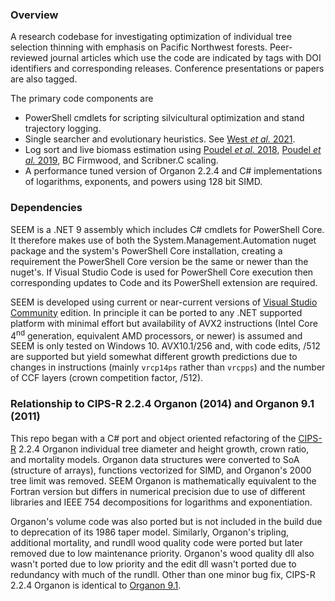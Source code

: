 ﻿### Overview
A research codebase for investigating optimization of individual tree selection thinning with emphasis on Pacific Northwest forests.
Peer-reviewed journal articles which use the code are indicated by tags with DOI identifiers and corresponding releases. Conference 
presentations or papers are also tagged.

The primary code components are

* PowerShell cmdlets for scripting silvicultural optimization and stand trajectory logging.
* Single searcher and evolutionary heuristics. See [West *et al.* 2021](https://doi.org/10.3390/f12030280).
* Log sort and live biomass estimation using [Poudel *et al.* 2018](https://doi.org/10.1186/s40663-018-0134-2), 
[Poudel *et al.* 2019](https://dx.doi.org/10.1139/cjfr-2018-0361), BC Firmwood, and Scribner.C scaling.
* A performance tuned version of Organon 2.2.4 and C# implementations of logarithms, exponents, and powers using 128 bit SIMD.

### Dependencies
SEEM is a .NET 9 assembly which includes C# cmdlets for PowerShell Core. It therefore makes use of both the System.Management.Automation
nuget package and the system's PowerShell Core installation, creating a requirement the PowerShell Core version be the same or newer than 
the nuget's. If Visual Studio Code is used for PowerShell Core execution then corresponding updates to Code and its PowerShell extension
are required.

SEEM is developed using current or near-current versions of [Visual Studio Community](https://visualstudio.microsoft.com/downloads/) edition. 
In principle it can be ported to any .NET supported platform with minimal effort but availability of AVX2 instructions (Intel Core 
4<sup>nd</sup> generation, equivalent AMD processors, or newer) is assumed and SEEM is only tested on Windows 10. AVX10.1/256 and, with
code edits, /512 are supported but yield somewhat different growth predictions due to changes in instructions (mainly `vrcp14ps` rather 
than `vrcpps`) and the number of CCF layers (crown competition factor, /512).

### Relationship to CIPS-R 2.2.4 Organon (2014) and Organon 9.1 (2011)
This repo began with a C# port and object oriented refactoring of the [CIPS-R](http://r-forge.r-project.org/projects/cipsr/) 2.2.4 Organon
individual tree diameter and height growth, crown ratio, and mortality models. Organon data structures were converted to SoA (structure of
arrays), functions vectorized for SIMD, and Organon's 2000 tree limit was removed. SEEM Organon is mathematically equivalent to the Fortran
version but differs in numerical precision due to use of different libraries and IEEE 754 decompositions for logarithms and exponentiation.

Organon's volume code was also ported but is not included in the build due to deprecation of its 1986 taper model. Similarly, Organon's 
tripling, additional mortality, and rundll wood quality code were ported but later removed due to low maintenance priority. Organon's wood 
quality dll also wasn't ported due to low priority and the edit dll wasn't ported due to redundancy with much of the rundll. Other than one 
minor bug fix, CIPS-R 2.2.4 Organon is identical to [Organon 9.1](http://www.cof.orst.edu/cof/fr/research/organon/).